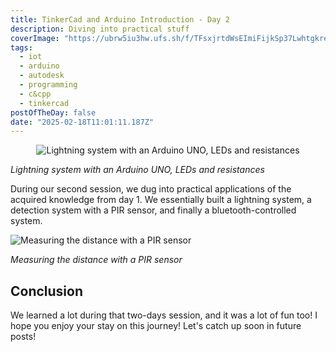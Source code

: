 ```yaml
---
title: TinkerCad and Arduino Introduction - Day 2
description: Diving into practical stuff
coverImage: "https://ubrw5iu3hw.ufs.sh/f/TFsxjrtdWsEImiFijkSp37LwhtgkreHYdqObMmJu5FG9zDis"
tags:
  - iot
  - arduino
  - autodesk
  - programming
  - c&cpp
  - tinkercad
postOfTheDay: false
date: "2025-02-18T11:01:11.187Z"
---
```


<p align="center"><img src="https://ubrw5iu3hw.ufs.sh/f/TFsxjrtdWsEImiFijkSp37LwhtgkreHYdqObMmJu5FG9zDis" alt="Lightning system with an Arduino UNO, LEDs and resistances" class="rounded-md" /></p>

  <div class="flex justify-center mb-20">
    <span class="text-sm text-center text-white/70"><em>Lightning system with an Arduino UNO, LEDs and resistances</em></span>
  </div>

During our second session, we dug into practical applications of the acquired knowledge from day 1. We essentially built a lightning system, a detection system with a PIR sensor, and finally a bluetooth-controlled system.

![Measuring the distance with a PIR sensor](https://ubrw5iu3hw.ufs.sh/f/TFsxjrtdWsEITFePSCXtdWsEIhCOUnfRm5c8MD9jvGQw0giN)

<div class="flex justify-center mb-20">
    <span class="text-sm text-center text-white/70"><em>Measuring the distance with a PIR sensor</em></span>
  </div>

## Conclusion

We learned a lot during that two-days session, and it was a lot of fun too! I hope you enjoy your stay on this journey! Let's catch up soon in future posts!
